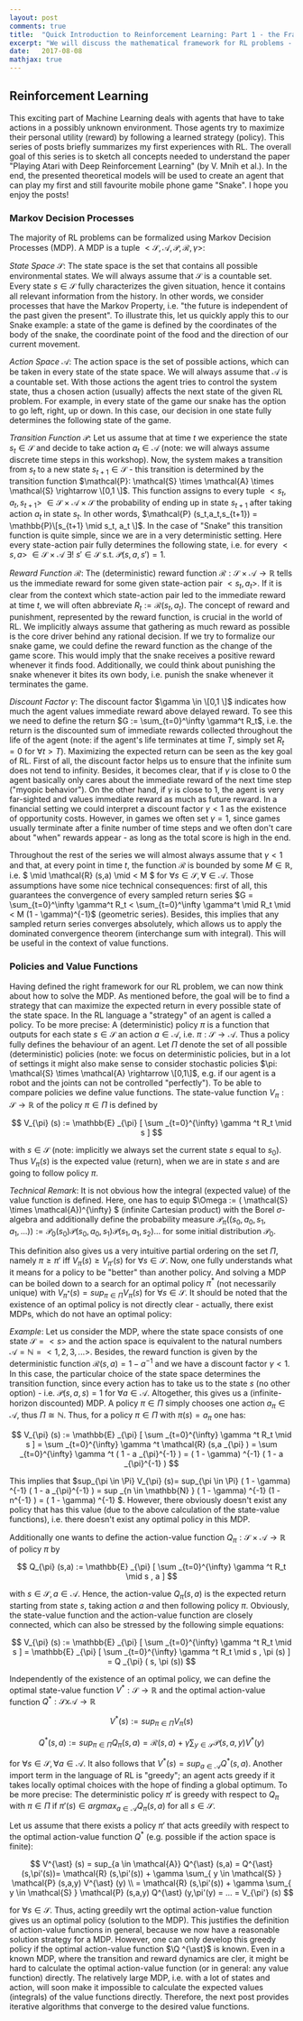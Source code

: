 ```yaml
---
layout: post
comments: true
title:  "Quick Introduction to Reinforcement Learning: Part 1 - the Framework"
excerpt: "We will discuss the mathematical framework for RL problems - namely, Markov Decision Processes. The concept of value functions and action-value functions will be introduced. This series of posts is basically a brief summary of a workshop I held at the startup neurocat. "
date:   2017-08-08
mathjax: true
---
```


## Reinforcement Learning 

This exciting part of Machine Learning deals with agents that have to take 
actions in a possibly unknown environment. Those agents try to maximize their personal utility (reward) by following a learned strategy (policy). This series of posts briefly summarizes my first experiences with RL. The overall goal of this series is to sketch all concepts needed to understand the paper "Playing Atari with Deep Reinforcement Learning" (by V. Mnih et al.). In the end, the presented theoretical models will be used to create an agent that can play my first and still favourite mobile phone game "Snake". I hope you enjoy the posts!      

### Markov Decision Processes

The majority of RL problems can be formalized using Markov Decision Processes (MDP). A MDP is a tuple $<\mathcal{S}, \mathcal{A}, \mathcal{P}, \mathcal{R}, \gamma>$: 

*State Space* $\mathcal{S}$: The state space is the set that contains all possible environmental states. We will always assume that $\mathcal{S}$ is a countable set. Every state $s \in \mathcal{S}$ fully characterizes the given situation, hence it contains all relevant information from the history. In other words, we consider processes that have the Markov Property, i.e. "the future is independent of the past given the present". To illustrate this, let us quickly apply this to our Snake example: a state of the game is defined by the coordinates of the body of the snake, the coordinate point of the food and the direction of our current movement.   

*Action Space* $\mathcal{A}$: The action space is the set of possible actions, which can be taken in every state of the state space. We will always assume that $\mathcal{A}$ is a countable set. With those actions the agent tries to control the system state, thus a chosen action (usually) affects the next state of the given RL problem. For example, in every state of the game our snake has the option to go left, right, up or down. In this case, our decision in one state fully determines the following state of the game.

*Transition Function* $\mathcal{P}$: Let us assume that at time $t$ we experience the state $s_t \in \mathcal{S}$ and decide to take action $a_t \in \mathcal{A}$ (note: we will always assume discrete time steps in this workshop). Now, the system makes a transition from $s_t$ to a new state $s_{t+1} \in \mathcal{S}$ - this transition is determined by the transition function $\mathcal{P}: \mathcal{S} \times \mathcal{A} \times \mathcal{S} \rightarrow \[0,1 \]$. This function assigns to every tuple $<s_t, a_t, s_{t+1}>$  $\in \mathcal{S} \times \mathcal{A} \times \mathcal{S}$ the probability of ending up in state $s_{t+1}$ after taking action $a_t$ in state $s_t$. In other words, $\mathcal{P} (s_t,a_t,s_{t+1}) = \mathbb{P}\[s_{t+1} \mid s_t, a_t \]$. 
In the case of "Snake" this transition function is quite simple, since we are in a very deterministic setting. Here every state-action pair fully determines the following state, i.e. for every $<s,a>$ $\in \mathcal{S} \times \mathcal{A}$  $\exists!$  $s' \in \mathcal{S}$ s.t. $\mathcal{P}(s,a,s')=1$.   

*Reward Function* $\mathcal{R}$: The (deterministic) reward function $\mathcal{R}: \mathcal{S} \times \mathcal{A} \rightarrow \mathbb{R}$ tells us the immediate reward for some given state-action pair $<s_t, a_t>$. If it is clear from the context which state-action pair led to the immediate reward at time $t$, we will often abbreviate $R_t := \mathcal{R} (s_t,a_t)$. The concept of reward and punishment, represented by the reward function, is crucial in the world of RL. We implicitly always assume that gathering as much reward as possible is the core driver behind any rational decision. If we try to formalize our snake game, we could define the reward function as the change of the game score. This would imply that the snake receives a positive reward whenever it finds food. Additionally, we could think about punishing the snake whenever it bites its own body, i.e. punish the snake whenever it terminates the game.

*Discount Factor* $\gamma$: The discount factor $\gamma \in \[0,1 \]$ indicates how much the agent values immediate reward above delayed reward. To see this we need to define the return $G :=  \sum_{t=0}^\infty \gamma^t R_t$, i.e. the return is the discounted sum of immediate rewards collected throughout the life of the agent (note: if the agent's life terminates at time $T$, simply set $R_{t}=0$ for $\forall t > T$). Maximizing the expected return can be seen as the key goal of RL. First of all, the discount factor helps us to ensure that the infinite sum does not tend to infinity. Besides, it becomes clear, that if $\gamma$ is close to $0$ the agent basically only cares about the immediate reward of the next time step ("myopic behavior"). On the other hand, if $\gamma$ is close to $1$, the agent is very far-sighted and values immediate reward as much as future reward. In a financial setting we could interpret a discount factor $\gamma < 1$ as the existence of opportunity costs. However, in games we often set $\gamma = 1$, since games usually terminate after a finite number of time steps and we often don't care about "when" rewards appear - as long as the total score is high in the end. 

Throughout the rest of the series we will almost always assume that $\gamma < 1$ and that, at every point in time $t$, the function $\mathcal{R}$ is bounded by some $M \in \mathbb{R}$, i.e. $ \mid \mathcal{R} (s,a) \mid < M $ for $\forall s \in \mathcal{S}, \forall \in \mathcal{A}$. Those assumptions have some nice technical consequences: first of all, this guarantees the convergence of every sampled return series $G =  \sum_{t=0}^\infty \gamma^t R_t < \sum_{t=0}^\infty \gamma^t \mid R_t \mid < M (1 - \gamma)^{-1}$ (geometric series). Besides, this implies that any sampled return series converges absolutely, which allows us to apply the dominated convergence theorem (interchange sum with integral). This will be useful in the context of value functions.
          
          
### Policies and Value Functions

Having defined the right framework for our RL problem, we can now think about how to solve the MDP. As mentioned before, the goal will be to find a strategy that can maximize the expected return in every possible state of the state space. In the RL language a "strategy" of an agent is called a policy. To be more precise: A (deterministic) policy $\pi$ is a function that outputs for each state $s \in \mathcal{S}$ an action $a \in \mathcal{A}$, i.e. $\pi: \mathcal{S} \rightarrow \mathcal{A}$. Thus a policy fully defines the behaviour of an agent. Let $\Pi$ denote the set of all possible (deterministic) policies (note: we focus on deterministic policies, but in a lot of settings it might also make sense to consider stochastic policies $\pi: \mathcal{S} \times \mathcal{A} \rightarrow \[0,1\]$, e.g. if our agent is a robot and the joints can not be controlled "perfectly"). To be able to compare policies we define value functions. The state-value function $V_{\pi}: \mathcal{S} \rightarrow \mathbb{R}$ of the policy $\pi \in \Pi$ is defined by 

$$ V_{\pi} (s) := \mathbb{E} _{\pi} [ \sum _{t=0}^{\infty} \gamma ^t R_t \mid s ] $$

with $s \in \mathcal{S}$ (note: implicitly we always set the current state $s$ equal to $s_{0}$). Thus $V_{\pi} (s)$ is the expected value (return), when we are in state $s$ and are going to follow policy $\pi$. 

*Technical Remark*: It is not obvious how the integral (expected value) of the value function is defined. Here, one has to equip $\Omega := ( \mathcal{S} \times \mathcal{A})^{\infty} $ (infinite Cartesian product) with the Borel $\sigma$-algebra and additionally define the probability measure $\mathcal{P}_{\pi} ( (s_0,a_0,s_1,a_1,...)) := \mathcal{P}_0 (s_0) \mathcal{P} (s_0,a_0,s_1) \mathcal{P} (s_1,a_1,s_2)...$ for some initial distribution $\mathcal{P}_0$.


This definition also gives us a very intuitive partial ordering on the set $\Pi$, namely $\pi \geq \pi'$ iff $V_{\pi}(s) \geq V_{\pi'}(s)$ for $\forall s \in \mathcal{S}$. Now, one fully understands what it means for a policy to be "better" than another policy. 
And solving a MDP can be boiled down to a search for an optimal policy $\pi ^{\ast}$ (not necessarily unique) with $V_{\pi ^{\ast}} (s)=sup_{\pi \in \Pi} V_{\pi} (s)$ for $\forall s \in \mathcal{S}$. It should be noted that the existence of an optimal policy is not directly clear - actually, there exist MDPs, which do not have an optimal policy:

*Example*: Let us consider the MDP, where the state space consists of one state $\mathcal{S} = < s >$ and the action space is equivalent to the natural numbers $\mathcal{A} = \mathbb{N} = < 1,2,3,... >$. 
Besides, the reward function is given by the deterministic function $\mathcal{R} (s,a) = 1 - a^{-1}$ and we have a discount factor $\gamma < 1$. In this case, the particular choice of the state space determines the transition function, since every action has to take us to the state $s$ (no other option) - i.e. $\mathcal{P} (s,a,s) = 1$ for $\forall a \in \mathcal{A}$. Altogether, this gives us a (infinite-horizon discounted) MDP. A policy $\pi \in \Pi$ simply chooses one action $a_{\pi} \in \mathcal{A}$, thus $\Pi \cong \mathbb{N}$. Thus, for a policy $\pi \in \Pi$ with $\pi (s) = a_{\pi}$ one has:

 $$ V_{\pi} (s) := \mathbb{E} _{\pi} [ \sum _{t=0}^{\infty} \gamma ^t R_t \mid s ] = \sum _{t=0}^{\infty} \gamma ^t \mathcal{R} (s,a _{\pi} ) = \sum _{t=0}^{\infty} \gamma ^t ( 1 - a _{\pi}^{-1} ) = ( 1 - \gamma) ^{-1} ( 1 - a _{\pi}^{-1} ) $$       

This implies that $sup_{\pi \in \Pi} V_{\pi} (s)= sup_{\pi \in \Pi} ( 1 - \gamma) ^{-1} ( 1 - a _{\pi}^{-1} ) = sup _{n \in \mathbb{N} } ( 1 - \gamma) ^{-1} (1 - n^{-1} ) = ( 1 - \gamma) ^{-1} $. However, there obviously doesn't exist any policy that has this value (due to the above calculation of the state-value functions), i.e. there doesn't exist any optimal policy in this MDP. 

Additionally one wants to define the action-value function $Q_{\pi}: \mathcal{S} \times \mathcal{A} \rightarrow \mathbb{R}$ of policy $\pi$ by  

$$ Q_{\pi} (s,a) := \mathbb{E} _{\pi} [ \sum _{t=0}^{\infty} \gamma ^t R_t \mid s , a ] $$

with $s \in \mathcal{S}, a \in \mathcal{A}$. Hence, the action-value $Q_{\pi} (s,a)$ is the expected return starting from state $s$, taking action $a$ and then following policy $\pi$. Obviously, the state-value function and the action-value function are closely connected, which can also be stressed by the following simple equations:

$$ V_{\pi} (s) := \mathbb{E} _{\pi} [ \sum _{t=0}^{\infty} \gamma ^t R_t \mid s ] = \mathbb{E} _{\pi} [ \sum _{t=0}^{\infty} \gamma ^t R_t \mid s , \pi (s) ] = Q _{\pi} ( s, \pi (s)) $$ 

Independently of the existence of an optimal policy, we can define the optimal state-value function $V^{\ast}: \mathcal{S} \rightarrow \mathbb{R}$ and the optimal action-value function $Q^{\ast}: \mathcal{S} x \mathcal{A} \rightarrow \mathbb{R}$ 

 $$ V^{\ast} (s) := sup_{ \pi \in \Pi} V_{\pi} (s)  $$
 
 $$ Q^{\ast} (s,a) := sup_{ \pi \in \Pi} Q_{\pi} (s,a) = \mathcal{R} (s,a) + \gamma \sum_{ y \in \mathcal{S} } \mathcal{P} (s,a,y) V^{\ast} (y) $$ 

for $\forall s \in \mathcal{S} , \forall a \in \mathcal{A}$. It also follows that $V^{\ast} (s) = sup_{a \in \mathcal{A}} Q^{\ast} (s,a)$. 
Another import term in the language of RL is "greedy"; an agent acts greedy if it takes locally optimal choices with the hope of finding a global optimum. To be more precise: The deterministic policy $\pi'$ is greedy with respect to $Q_{\pi}$ with $\pi \in \Pi$ if $\pi'(s) \in argmax_{a \in \mathcal{A}} Q_{\pi} (s, a)$ for all $s \in \mathcal{S}$.

Let us assume that there exists a policy $\pi'$ that acts greedily with respect to the optimal action-value function $Q^{\ast}$ (e.g. possible if the action space is finite):

$$ V^{\ast} (s) = sup_{a \in \mathcal{A}} Q^{\ast} (s,a) = Q^{\ast} (s,\pi'(s))= \mathcal{R} (s,\pi'(s)) + \gamma \sum_{ y \in \mathcal{S} } \mathcal{P} (s,a,y) V^{\ast} (y) \\  = \mathcal{R} (s,\pi'(s)) + \gamma \sum_{ y \in \mathcal{S} } \mathcal{P} (s,a,y) Q^{\ast} (y,\pi'(y) = ... = V_{\pi'} (s) $$

for $\forall s \in \mathcal{S}$. Thus, acting greedily wrt the optimal action-value function gives us an optimal policy (solution to the MDP). This justifies the definition of action-value functions in general, because we now have a reasonable solution strategy for a MDP.
However, one can only develop this greedy policy if the optimal action-value function $\Q ^{\ast}$ is known. Even in a known MDP, where the transition and reward dynamics are cler, it might be hard to calculate the optimal action-value function (or in general: any value function) directly. The relatively large MDP, i.e. with a lot of states and action, will soon make it impossible to calculate the expected values (integrals) of the value functions directly. 
Therefore, the next post provides iterative algorithms that converge to the desired value functions.   

  